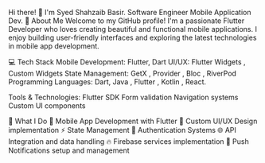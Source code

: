 Hi there! 👋 I'm Syed Shahzaib Basir.
Software Engineer Mobile Application Dev.
🚀 About Me
Welcome to my GitHub profile!
I'm a passionate Flutter Developer who loves creating beautiful and functional mobile applications. I enjoy building user-friendly interfaces and exploring the latest technologies in mobile app development.

💻 Tech Stack
Mobile Development: Flutter, Dart
UI/UX: Flutter Widgets , Custom Widgets
State Management: GetX , Provider , Bloc , RiverPod
Programming Languages: Dart, Java , Flutter , Kotlin , React.

Tools & Technologies:
Flutter SDK
Form validation
Navigation systems
Custom UI components

🎯 What I Do
📱 Mobile App Development with Flutter
🎨 Custom UI/UX Design implementation
⚡ State Management
🔐 Authentication Systems 
🌐 API Integration and data handling
🔥 Firebase services implementation
🔔 Push Notifications setup and management
